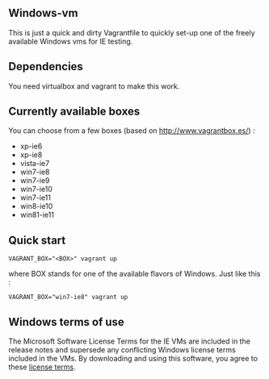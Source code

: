 ## Windows-vm

This is just a quick and dirty Vagrantfile to quickly set-up one of the freely available Windows vms for IE testing.

## Dependencies

You need virtualbox and vagrant to make this work.

## Currently available boxes

You can choose from a few boxes (based on http://www.vagrantbox.es/) :

 - xp-ie6
 - xp-ie8
 - vista-ie7
 - win7-ie8
 - win7-ie9
 - win7-ie10
 - win7-ie11
 - win8-ie10
 - win81-ie11

## Quick start

`VAGRANT_BOX="<BOX>" vagrant up`

where BOX stands for one of the available flavors of Windows. Just like this : 

`VAGRANT_BOX="win7-ie8" vagrant up`

## Windows terms of use

The Microsoft Software License Terms for the IE VMs are included in the release notes and supersede any conflicting Windows license terms included in the VMs. By downloading and using this software, you agree to these [license terms](https://modernievirt.blob.core.windows.net/vhd/virtualmachine_instructions_2014-01-21.pdf).
